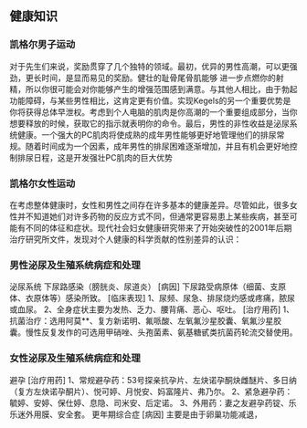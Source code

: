 ## 健康知识

### 凯格尔男子运动

对于先生们来说，奖励贯穿了几个独特的领域。最初，优异的男性高潮，可以更强劲，更长时间，是显而易见的奖励。健壮的耻骨尾骨肌能够 进一步点燃你的射精，所以你很可能会对你能够产生的增强范围感到满意。与其他人相比，由于勃起功能障碍，与某些男性相比，这肯定更有价值。实现Kegels的另一个重要优势是你将获得总体早泄权。考虑到个人电脑的肌肉是你高潮的一个重要组成部分，当你想要释放的时候，获取它的指示就表明你的命令。最后，男性的非性收益是泌尿系统健康。一个强大的PC肌肉将使成熟的成年男性能够更好地管理他们的排尿常规。随着时间成为一个因素，成年男性的排尿困难逐渐增加，并且有机会更好地控制排尿日程，这是开发强壮PC肌肉的巨大优势

### 凯格尔女性运动

在考虑整体健康时，女性和男性之间存在许多基本的健康差异。尽管如此，很多女性并不知道她们对许多药物的反应方式不同，但通常更容易患上某些疾病，甚至可能有不同的体征和症状。现代社会妇女健康研究带来了开始突破性的2001年后期治疗研究所文件，发现对个人健康的科学贡献的性别差异的认识：

### 男性泌尿及生殖系统病症和处理

泌尿系统 下尿路感染（膀胱炎、尿道炎） \[病因\] 下尿路受病原体（细菌、支原体、衣原体等）感染所致。 \[临床表现\] 1、尿频、尿急、排尿烧灼感或疼痛，脓尿或血尿。 2、全身症状主要为发热、乏力、腰背痛、恶心、呕吐。 \[治疗用药\] 1、抗菌治疗：选用阿莫\*\*、复方新诺明、氟哌酸、左氧氟沙星胶囊、氧氟沙星胶囊。慢性反复发作的可选用甲硝唑、头孢菌素、氨基糖甙类抗菌药轮流交替使用。

### 女性泌尿及生殖系统病症和处理

避孕 \[治疗用药\] 1、常规避孕药：53号探亲抗孕片、左炔诺孕酮炔雌醚片、多日纳（复方左炔诺孕酮片）、悦可婷、月悦安、妈富隆片、弗乃尔。 2、紧急避孕药：毓婷、安婷、保仕婷、息隐、司米安、后定诺。 3、外用药：妻之友避孕药锭、乐乐迷外用膜、安全套。 更年期综合症 \[病因\] 主要是由于卵巢功能减退，

